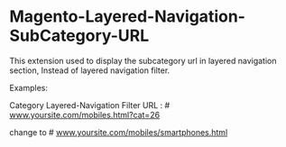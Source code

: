# Magento-Layered-Navigation-SubCategory-URL
This extension used to display the subcategory url in layered navigation section, Instead of layered navigation filter.

Examples:

Category Layered-Navigation Filter URL :  # www.yoursite.com/mobiles.html?cat=26

change to  # www.yoursite.com/mobiles/smartphones.html


